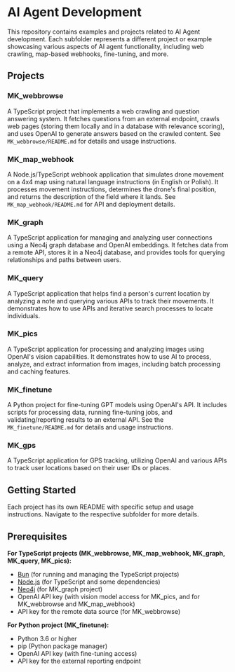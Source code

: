 # AI Agent Development

This repository contains examples and projects related to AI Agent development. Each subfolder represents a different project or example showcasing various aspects of AI agent functionality, including web crawling, map-based webhooks, fine-tuning, and more.

## Projects

### MK_webbrowse

A TypeScript project that implements a web crawling and question answering system. It fetches questions from an external endpoint, crawls web pages (storing them locally and in a database with relevance scoring), and uses OpenAI to generate answers based on the crawled content. See `MK_webbrowse/README.md` for details and usage instructions.

### MK_map_webhook

A Node.js/TypeScript webhook application that simulates drone movement on a 4x4 map using natural language instructions (in English or Polish). It processes movement instructions, determines the drone's final position, and returns the description of the field where it lands. See `MK_map_webhook/README.md` for API and deployment details.

### MK_graph

A TypeScript application for managing and analyzing user connections using a Neo4j graph database and OpenAI embeddings. It fetches data from a remote API, stores it in a Neo4j database, and provides tools for querying relationships and paths between users.

### MK_query

A TypeScript application that helps find a person's current location by analyzing a note and querying various APIs to track their movements. It demonstrates how to use APIs and iterative search processes to locate individuals.

### MK_pics

A TypeScript application for processing and analyzing images using OpenAI's vision capabilities. It demonstrates how to use AI to process, analyze, and extract information from images, including batch processing and caching features.

### MK_finetune

A Python project for fine-tuning GPT models using OpenAI's API. It includes scripts for processing data, running fine-tuning jobs, and validating/reporting results to an external API. See the `MK_finetune/README.md` for details and usage instructions.

### MK_gps

A TypeScript application for GPS tracking, utilizing OpenAI and various APIs to track user locations based on their user IDs or places.

## Getting Started

Each project has its own README with specific setup and usage instructions. Navigate to the respective subfolder for more details.

## Prerequisites

**For TypeScript projects (MK_webbrowse, MK_map_webhook, MK_graph, MK_query, MK_pics):**

- [Bun](https://bun.sh/) (for running and managing the TypeScript projects)
- [Node.js](https://nodejs.org/) (for TypeScript and some dependencies)
- [Neo4j](https://neo4j.com/) (for MK_graph project)
- OpenAI API key (with vision model access for MK_pics, and for MK_webbrowse and MK_map_webhook)
- API key for the remote data source (for MK_webbrowse)

**For Python project (MK_finetune):**

- Python 3.6 or higher
- pip (Python package manager)
- OpenAI API key (with fine-tuning access)
- API key for the external reporting endpoint
